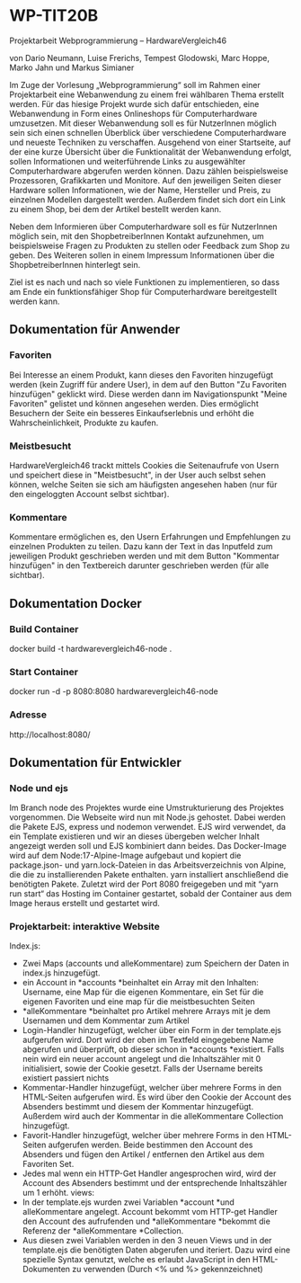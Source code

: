 # WP-TIT20B

Projektarbeit Webprogrammierung – HardwareVergleich46

von Dario Neumann, Luise Frerichs, Tempest Glodowski, Marc Hoppe, Marko Jahn und Markus Simianer

Im Zuge der Vorlesung „Webprogrammierung“ soll im Rahmen einer Projektarbeit eine Webanwendung zu einem frei wählbaren Thema erstellt werden. Für das hiesige Projekt wurde sich dafür entschieden, eine Webanwendung in Form eines Onlineshops für Computerhardware umzusetzen. Mit dieser Webanwendung soll es für NutzerInnen möglich sein sich einen schnellen Überblick über verschiedene Computerhardware und neueste Techniken zu verschaffen. Ausgehend von einer Startseite, auf der eine kurze Übersicht über die Funktionalität der Webanwendung erfolgt, sollen Informationen und weiterführende Links zu ausgewählter Computerhardware abgerufen werden können. Dazu zählen beispielsweise Prozessoren, Grafikkarten und Monitore. Auf den jeweiligen Seiten dieser Hardware sollen Informationen, wie der Name, Hersteller und Preis, zu einzelnen Modellen dargestellt werden. Außerdem findet sich dort ein Link zu einem Shop, bei dem der Artikel bestellt werden kann.

Neben dem Informieren über Computerhardware soll es für NutzerInnen möglich sein, mit den ShopbetreiberInnen Kontakt aufzunehmen, um beispielsweise Fragen zu Produkten zu stellen oder Feedback zum Shop zu geben. Des Weiteren sollen in einem Impressum Informationen über die ShopbetreiberInnen hinterlegt sein.

Ziel ist es nach und nach so viele Funktionen zu implementieren, so dass am Ende ein funktionsfähiger Shop für Computerhardware bereitgestellt werden kann.

## Dokumentation für Anwender

### Favoriten

Bei Interesse an einem Produkt, kann dieses den Favoriten hinzugefügt werden (kein Zugriff für andere User), in dem auf den Button "Zu Favoriten hinzufügen" geklickt wird. Diese werden dann im Navigationspunkt "Meine Favoriten" gelistet und können angesehen werden. Dies ermöglicht Besuchern der Seite ein besseres Einkaufserlebnis und erhöht die Wahrscheinlichkeit, Produkte zu kaufen.

### Meistbesucht

HardwareVergleich46 trackt mittels Cookies die Seitenaufrufe von Usern und speichert diese in "Meistbesucht", in der User auch selbst sehen können, welche Seiten sie sich am häufigsten angesehen haben (nur für den eingeloggten Account selbst sichtbar).

### Kommentare

Kommentare ermöglichen es, den Usern Erfahrungen und Empfehlungen zu einzelnen Produkten zu teilen. Dazu kann der Text in das Inputfeld zum jeweiligen Produkt geschrieben werden und mit dem Button "Kommentar hinzufügen" in den Textbereich darunter geschrieben werden (für alle sichtbar).

## Dokumentation Docker

### Build Container

docker build -t hardwarevergleich46-node .

### Start Container

docker run -d -p 8080:8080 hardwarevergleich46-node

### Adresse

http://localhost:8080/

## Dokumentation für Entwickler

### Node und ejs

Im Branch node des Projektes wurde eine Umstrukturierung des Projektes vorgenommen. Die Webseite wird nun mit Node.js gehostet. Dabei werden die Pakete EJS, express und nodemon verwendet. EJS wird verwendet, da ein Template existieren und wir an dieses übergeben welcher Inhalt angezeigt werden soll und EJS kombiniert dann beides. Das Docker-Image wird auf dem Node:17-Alpine-Image aufgebaut und kopiert die package.json- und yarn.lock-Dateien in das Arbeitsverzeichnis von Alpine, die die zu installierenden Pakete enthalten. yarn installiert anschließend die benötigten Pakete. Zuletzt wird der Port 8080 freigegeben und mit “yarn run start“ das Hosting im Container gestartet, sobald der Container aus dem Image heraus erstellt und gestartet wird.

### Projektarbeit: interaktive Website

Index.js:

- Zwei Maps (accounts und alleKommentare) zum Speichern der Daten in index.js hinzugefügt.
- ein Account in *accounts *beinhaltet ein Array mit den Inhalten: Username, eine Map für die eigenen Kommentare, ein Set für die eigenen Favoriten und eine map für die meistbesuchten Seiten
- *alleKommentare *beinhaltet pro Artikel mehrere Arrays mit je dem Usernamen und dem Kommentar zum Artikel
- Login-Handler hinzugefügt, welcher über ein Form in der template.ejs aufgerufen wird. Dort wird der oben im Textfeld eingegebene Name abgerufen und überprüft, ob dieser schon in *accounts *existiert. Falls nein wird ein neuer account angelegt und die Inhaltszähler mit 0 initialisiert, sowie der Cookie gesetzt. Falls der Username bereits existiert passiert nichts
- Kommentar-Handler hinzugefügt, welcher über mehrere Forms in den HTML-Seiten aufgerufen wird. Es wird über den Cookie der Account des Absenders bestimmt und diesem der Kommentar hinzugefügt. Außerdem wird auch der Kommentar in die alleKommentare Collection hinzugefügt.
- Favorit-Handler hinzugefügt, welcher über mehrere Forms in den HTML-Seiten aufgerufen werden. Beide bestimmen den Account des Absenders und fügen den Artikel / entfernen den Artikel aus dem Favoriten Set.
- Jedes mal wenn ein HTTP-Get Handler angesprochen wird, wird der Account des Absenders bestimmt und der entsprechende Inhaltszähler um 1 erhöht.
  views:
- In der template.ejs wurden zwei Variablen *account *und alleKommentare angelegt. Account bekommt vom HTTP-get Handler den Account des aufrufenden und *alleKommentare *bekommt die Referenz der *alleKommentare *Collection.
- Aus diesen zwei Variablen werden in den 3 neuen Views und in der template.ejs die benötigten Daten abgerufen und iteriert. Dazu wird eine spezielle Syntax genutzt, welche es erlaubt JavaScript in den HTML-Dokumenten zu verwenden (Durch <% und %> gekennzeichnet)
